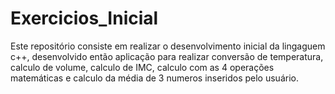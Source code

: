 # Exercicios_Inicial

Este repositório consiste em realizar o desenvolvimento inicial da lingaguem c++, desenvolvido então aplicação para realizar conversão de temperatura, calculo de volume, calculo de IMC, calculo com as 4 operações matemáticas e calculo da média de 3 numeros inseridos pelo usuário.
